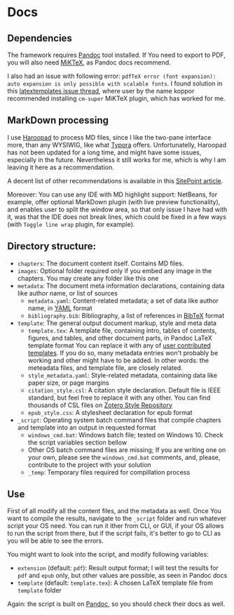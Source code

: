 # Docs
## Dependencies

The framework requires [Pandoc](https://pandoc.org) tool installed. If You need to export to PDF, you will also need [MiKTeX](https://miktex.org), as Pandoc docs recommend.

I also had an issue with following error: `pdfTeX error (font expansion): auto expansion is only possible with scalable fonts`. I found solution in this [latextemplates issue thread](https://github.com/latextemplates/scientific-thesis-template/issues/28), where user by the name koppor recommended installing `cm-super` MiKTeX plugin, which has worked for me.

## MarkDown processing

I use [Haroopad](http://pad.haroopress.com/user.html) to process MD files, since I like the two-pane interface more, than any WYSIWIG, like what [Typora](https://typora.io) offers. 
Unfortunatelly, Haroopad has not been updated for a long time, and might have some issues, especially in the future. Nevertheless it still works for me, which is why I am leaving it here as a recommendation. 

A decent list of other recommendations is available in this [SitePoint article](https://www.sitepoint.com/best-markdown-editors-windows/).

Moreover: You can use any IDE with MD highlight support: NetBeans, for example, offer optional MarkDown plugin (with live preview functionality), and enables user to split the window area, so that only issue I have had with it, was that the IDE does not break lines, which could be fixed in a few ways (with `Toggle line wrap` plugin, for example).

## Directory structure:

- `chapters`: The document content itself. Contains MD files.
- `images`: Optional folder required only if you embed any image in the chapters. You may create any folder like this one
- `metadata`: The document meta information declarations, containing data like author name, or list of sources
	- `metadata.yaml`: Content-related metadata; a set of data like author name, in [YAML](http://yaml.org) format
	- `bibliography.bib`: Bibliography, a list of references in [BibTeX](http://www.bibtex.org) format
- `template`: The general output document markup, style and meta data
    - `template.tex`: A template file, containing intro, tables of contents, figures, and tables, and other document parts, in Pandoc LaTeX template format
    	You can replace it with any of [user contributed templates](https://github.com/jgm/pandoc/wiki/User-contributed-templates). If you do so, many metadata entries won't probably be working and other might have to be added. In other words: the meteadata files, and template file, are closely related.
    - `style_metadata.yaml`: Style-related metadata, containing data like paper size, or page margins
    - `citation_style.csl`: A citation style declaration. Default file is IEEE standard, but feel free to replace it with any other. You can find thousands of CSL files on [Zotero Style Repository](https://www.zotero.org/styles)
    - `epub_style.css`: A stylesheet declaration for epub format
- `_script`: Operating system batch command files that compile chapters and template into an output in requested format
    - `windows_cmd.bat`: Windows batch file; tested on Windows 10. Check the script variables section bellow
    - Other OS batch command files are missing; If you are writing one on your own, please see the `windows_cmd.bat` comments, and, please, contribute to the project with your solution
	- `_temp`: Temporary files required for compillation process

## Use
First of all modify all the content files, and the metadata as well. Once You want to compile the results, navigate to the `_script` folder and run whatever script your OS need. You can run it ither from CLI, or GUI, if your OS allows to run the script from there, but if the script fails, it's better to go to CLI as you will be able to see the errors.

You might want to look into the script, and modify following variables:

- `extension` (default: `pdf`): Result output format; I will test the results for `pdf` and `epub` only, but other values are possible, as seen in Pandoc docs
- `template` (default: `template.tex`): A chosen LaTeX template file from `template` folder

Again: the script is built on [Pandoc](https://pandoc.org), so you should check their docs as well.

